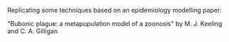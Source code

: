 Replicating some techniques based on an epidemiology modelling paper:

"Bubonic plague: a metapopulation model of a zoonosis" by M. J. Keeling and C. A. Gilligan
